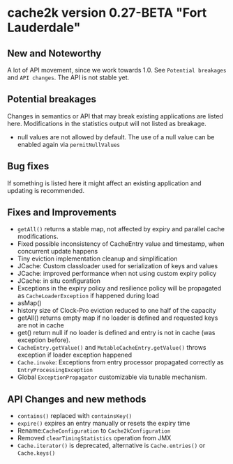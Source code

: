 # cache2k version 0.27-BETA "Fort Lauderdale"

## New and Noteworthy

A lot of API movement, since we work towards 1.0. See `Potential breakages` and `API changes`.
The API is not stable yet.

## Potential breakages

Changes in semantics or API that may break existing applications are listed here. 
Modifications in the statistics output will not listed as breakage.

 - null values are not allowed by default. The use of a null value can be enabled again via
   `permitNullValues`

## Bug fixes

If something is listed here it might affect an existing application and updating is recommended.

 
## Fixes and Improvements

 - `getAll()` returns a stable map, not affected by expiry and parallel cache modifications.
 - Fixed possible inconsistency of CacheEntry value and timestamp, when concurrent update happens
 - Tiny eviction implementation cleanup and simplification
 - JCache: Custom classloader used for serialization of keys and values
 - JCache: improved performance when not using custom expiry policy
 - JCache: in situ configuration
 - Exceptions in the expiry policy and resilience policy will be propagated as `CacheLoaderException` 
   if happened during load 
 - asMap()
 - history size of Clock-Pro eviction reduced to one half of the capacity
 - getAll() returns empty map if no loader is defined and requested keys are not in cache
 - get() return null if no loader is defined and entry is not in cache (was exception before).
 - `CacheEntry.getValue()` and `MutableCacheEntry.getValue()` throws exception if loader exception happened
 - `Cache.invoke`: Exceptions from entry processor propagated correctly as `EntryProcessingException`
 - Global `ExceptionPropagator` customizable via tunable mechanism.
 
 
## API Changes and new methods

 - `contains()` replaced with `containsKey()`
 - `expire()` expires an entry manually or resets the expiry time
 - Rename:`CacheConfiguration` to `Cache2kConfiguration`
 - Removed `clearTimingStatistics` operation from JMX
 - `Cache.iterator()` is deprecated, alternative is `Cache.entries()` or `Cache.keys()` 

